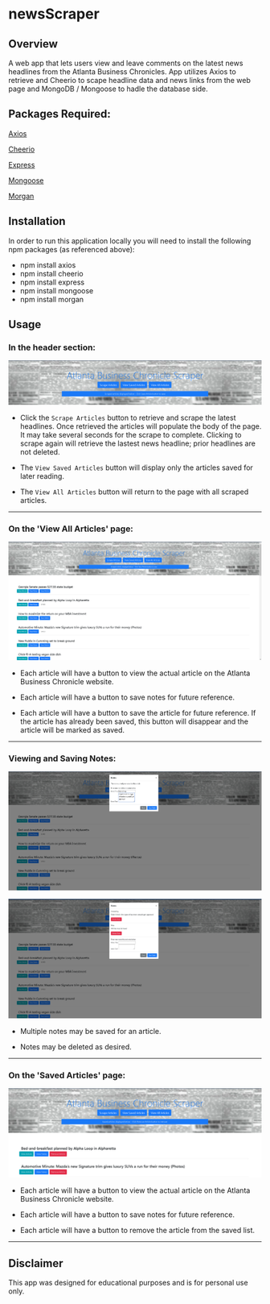 # newsScraper

## Overview

A web app that lets users view and leave comments on the latest news headlines from the Atlanta Business Chronicles.  App utilizes Axios to retrieve and Cheerio to scape headline data and news links from the web page and MongoDB / Mongoose to hadle the database side.

## Packages Required:

[Axios](https://www.npmjs.com/package/axios)

[Cheerio](https://www.npmjs.com/package/cheerio)

[Express](https://www.npmjs.com/package/express)

[Mongoose](https://www.npmjs.com/package/mongoose)

[Morgan](https://www.npmjs.com/package/morgan)

## Installation

In order to run this application locally you will need to install the following npm packages (as referenced above):

* npm install axios
* npm install cheerio
* npm install express
* npm install mongoose
* npm install morgan

## Usage

### In the header section:


![newsScraper-1](newsScraper-1.png)

* Click the `Scrape Articles` button to retrieve and scrape the latest headlines.  Once retrieved the articles will populate the body of the page.  It may take several seconds for the scrape to complete.  Clicking to scrape again will retrieve the lastest news headline; prior headlines are not deleted.

* The `View Saved Articles` button will display only the articles saved for later reading.

* The `View All Articles` button will return to the page with all scraped articles.

***

### On the 'View All Articles' page:


![newsScraper-2](newsScraper-2.png)

* Each article will have a button to view the actual article on the Atlanta Business Chronicle website.

* Each article will have a button to save notes for future reference.

* Each article will have a button to save the article for future reference.  If the article has already been saved, this button will disappear and the article will be marked as saved.

***

### Viewing and Saving Notes:


![newsScraper-3](newsScraper-3.png)

![newsScraper-4](newsScraper-4.png)

* Multiple notes may be saved for an article.

* Notes may be deleted as desired.

***

### On the 'Saved Articles' page:


![newsScraper-5](newsScraper-5.png)

* Each article will have a button to view the actual article on the Atlanta Business Chronicle website.

* Each article will have a button to save notes for future reference.

* Each article will have a button to remove the article from the saved list.

***

## Disclaimer

This app was designed for educational purposes and is for personal use only. 



